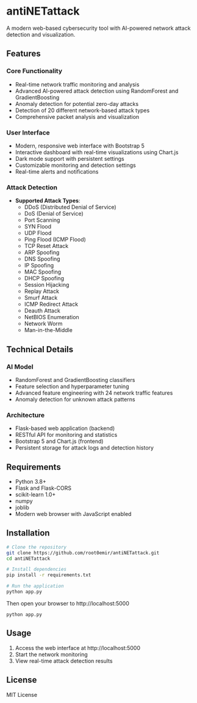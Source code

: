 # antiNETattack

A modern web-based cybersecurity tool with AI-powered network attack detection and visualization.

## Features

### Core Functionality
- Real-time network traffic monitoring and analysis
- Advanced AI-powered attack detection using RandomForest and GradientBoosting
- Anomaly detection for potential zero-day attacks
- Detection of 20 different network-based attack types
- Comprehensive packet analysis and visualization

### User Interface
- Modern, responsive web interface with Bootstrap 5
- Interactive dashboard with real-time visualizations using Chart.js
- Dark mode support with persistent settings
- Customizable monitoring and detection settings
- Real-time alerts and notifications

### Attack Detection
- **Supported Attack Types**:
  - DDoS (Distributed Denial of Service)
  - DoS (Denial of Service)
  - Port Scanning
  - SYN Flood
  - UDP Flood
  - Ping Flood (ICMP Flood)
  - TCP Reset Attack
  - ARP Spoofing
  - DNS Spoofing
  - IP Spoofing
  - MAC Spoofing
  - DHCP Spoofing
  - Session Hijacking
  - Replay Attack
  - Smurf Attack
  - ICMP Redirect Attack
  - Deauth Attack
  - NetBIOS Enumeration
  - Network Worm
  - Man-in-the-Middle

## Technical Details

### AI Model
- RandomForest and GradientBoosting classifiers
- Feature selection and hyperparameter tuning
- Advanced feature engineering with 24 network traffic features
- Anomaly detection for unknown attack patterns

### Architecture
- Flask-based web application (backend)
- RESTful API for monitoring and statistics
- Bootstrap 5 and Chart.js (frontend)
- Persistent storage for attack logs and detection history

## Requirements

- Python 3.8+
- Flask and Flask-CORS
- scikit-learn 1.0+
- numpy
- joblib
- Modern web browser with JavaScript enabled

## Installation

```bash
# Clone the repository
git clone https://github.com/root0emir/antiNETattack.git
cd antiNETattack

# Install dependencies
pip install -r requirements.txt

# Run the application
python app.py
```

Then open your browser to http://localhost:5000
   ```
   python app.py
   ```

## Usage

1. Access the web interface at http://localhost:5000
2. Start the network monitoring
3. View real-time attack detection results

## License

MIT License
